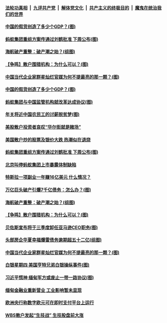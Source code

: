 ####  [法轮功真相](../../../../basic/blob/master/README.md?t=02041501) &nbsp;|&nbsp; [九评共产党](../../../../9ping.md/blob/master/README.md?t=02041501) &nbsp;|&nbsp; [解体党文化](../../../../jtdwh.md/blob/master/README.md?t=02041501)  &nbsp;|&nbsp; [共产主义的终极目的](../../../../gczydzjmd.md/blob/master/README.md?t=02041501) &nbsp;|&nbsp; [魔鬼在统治我们的世界](../../../../mgztzwmdsj.md/blob/master/README.md?t=02041501) 

#### [中国的假货创造了多少个GDP？(图)](../pages/p5/961380.md?t=02041501) 


#### [蚂蚁集团重组方案传通过刘鹤批准 下周公布(图)](../pages/p5/961324.md?t=02041501) 

#### [海航破产重整：破产潮之始？(组图)](../pages/p5/961257.md?t=02041501) 

#### [【争鸣】散户围猎机构：为什么可以？(图)](../pages/p5/961262.md?t=02041501) 

#### [中国当代企业家群星灿烂官媒为何不提最亮的那一颗？(图)](../pages/p5/961266.md?t=02041501) 

#### [中国的假货创造了多少个GDP？(图)](../pages/p5/961380.md?t=02041501) 

#### [蚂蚁集团与中国监管机构就改革达成协议(图)](../pages/p5/961368.md?t=02041501) 

#### [年关将近中国农民工的讨薪脱贫梦(图)](../pages/p5/961366.md?t=02041501) 


#### [美股散户投资者哀叹“华尔街就是赌场”](../pages/p5/961332.md?t=02041501) 

#### [美国散户炒的股票及银价大跌 热潮似在退烧](../pages/p5/961328.md?t=02041501) 

#### [蚂蚁集团重组方案传通过刘鹤批准 下周公布(图)](../pages/p5/961324.md?t=02041501) 

#### [北京叫停蚂蚁集团上市暴露体制缺陷](../pages/p5/961314.md?t=02041501) 

#### [特斯拉一项副业一年赚16亿美元 什么情况？](../pages/p5/961313.md?t=02041501) 

#### [万亿巨头破产引爆7千亿债务：怎么办？(图)](../pages/p5/961268.md?t=02041501) 

#### [海航破产重整：破产潮之始？(组图)](../pages/p5/961257.md?t=02041501) 

#### [【争鸣】散户围猎机构：为什么可以？(图)](../pages/p5/961262.md?t=02041501) 

#### [贝佐斯宣布将于三季度卸任亚马逊CEO职务(图)](../pages/p5/961269.md?t=02041501) 

#### [头部房企华夏幸福爆雷债务逾期超五十二亿(组图)](../pages/p5/961267.md?t=02041501) 

#### [中国当代企业家群星灿烂官媒为何不提最亮的那一颗？(图)](../pages/p5/961266.md?t=02041501) 

#### [白银星期四 美国亨特兄弟白银操纵事件(图)](../pages/p5/961195.md?t=02041501) 

#### [习近平慌神 缅甸军方或废止一带一路协议(图)](../pages/p5/961209.md?t=02041501) 

#### [缅甸金融业重新营业 工业影响暂未显现](../pages/p5/961201.md?t=02041501) 

#### [欧洲央行称数字欧元可在即时支付平台上运行](../pages/p5/961190.md?t=02041501) 

#### [WBS散户发起“生技战” 生技股盘前大涨](../pages/p5/961189.md?t=02041501) 

